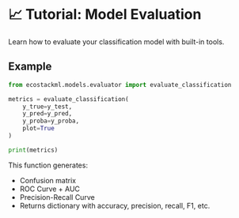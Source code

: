 # 📈 Tutorial: Model Evaluation

Learn how to evaluate your classification model with built-in tools.

## Example

```python
from ecostackml.models.evaluator import evaluate_classification

metrics = evaluate_classification(
    y_true=y_test,
    y_pred=y_pred,
    y_proba=y_proba,
    plot=True
)

print(metrics)
```

This function generates:
- Confusion matrix
- ROC Curve + AUC
- Precision-Recall Curve
- Returns dictionary with accuracy, precision, recall, F1, etc.
